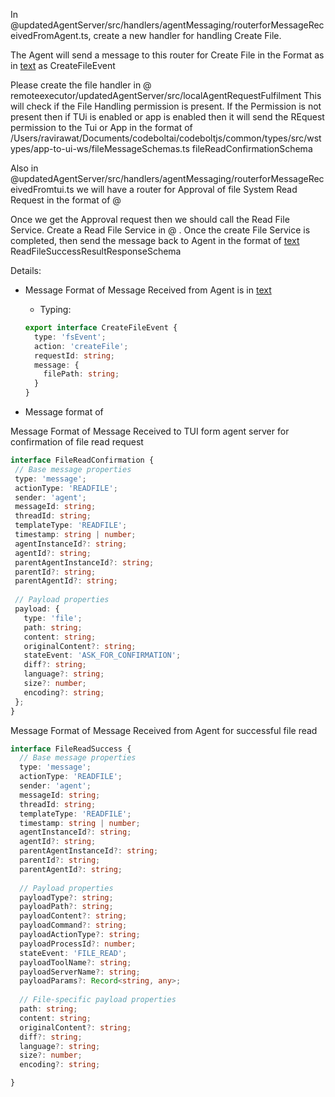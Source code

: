 In @updatedAgentServer/src/handlers/agentMessaging/routerforMessageReceivedFromAgent.ts, create a new handler for handling Create File. 

The Agent will send a message to this router for Create File in the Format as in [text](../common/types/src/wstypes/agent-to-app-ws/actions/fsEventSchemas.ts) as CreateFileEvent 

Please create the file handler in  @  remoteexecutor/updatedAgentServer/src/localAgentRequestFulfilment 
This will check if the File Handling permission is present. If the Permission is not present then if TUi is enabled or app is enabled then it will send the REquest permission to the Tui or App in the format of /Users/ravirawat/Documents/codeboltai/codeboltjs/common/types/src/wstypes/app-to-ui-ws/fileMessageSchemas.ts fileReadConfirmationSchema

Also in @updatedAgentServer/src/handlers/agentMessaging/routerforMessageReceivedFromtui.ts we will have a router for Approval of file System Read Request in the format of @ 

Once we get the Approval request then we should call the Read File Service. Create a Read File Service in @ . Once the create File Service is completed, then send the message back to Agent in the format of [text](../common/types/src/wstypes/app-to-agent-ws/fsServiceResponses.ts) ReadFileSuccessResultResponseSchema


Details:
- Message Format of Message Received from Agent is in [text](../common/types/src/wstypes/agent-to-app-ws/actions/fsEventSchemas.ts)
    * Typing:
    ```ts
    export interface CreateFileEvent {
      type: 'fsEvent';
      action: 'createFile';
      requestId: string;
      message: {
        filePath: string;
      }
    }
    ```


        
 - Message format of 

 Message Format of Message Received to TUI form agent server  for confirmation of file read request
 ```ts
interface FileReadConfirmation {
  // Base message properties
  type: 'message';
  actionType: 'READFILE';
  sender: 'agent';
  messageId: string;
  threadId: string;
  templateType: 'READFILE';
  timestamp: string | number;
  agentInstanceId?: string;
  agentId?: string;
  parentAgentInstanceId?: string;
  parentId?: string;
  parentAgentId?: string;
  
  // Payload properties
  payload: {
    type: 'file';
    path: string;
    content: string;
    originalContent?: string;
    stateEvent: 'ASK_FOR_CONFIRMATION';
    diff?: string;
    language?: string;
    size?: number;
    encoding?: string;
  };
}
```
Message Format of Message Received from Agent for successful file read

```ts
interface FileReadSuccess {
  // Base message properties
  type: 'message';
  actionType: 'READFILE';
  sender: 'agent';
  messageId: string;
  threadId: string;
  templateType: 'READFILE';
  timestamp: string | number;
  agentInstanceId?: string;
  agentId?: string;
  parentAgentInstanceId?: string;
  parentId?: string;
  parentAgentId?: string;
  
  // Payload properties
  payloadType?: string;
  payloadPath?: string;
  payloadContent?: string;
  payloadCommand?: string;
  payloadActionType?: string;
  payloadProcessId?: number;
  stateEvent: 'FILE_READ';
  payloadToolName?: string;
  payloadServerName?: string;
  payloadParams?: Record<string, any>;
  
  // File-specific payload properties
  path: string;
  content: string;
  originalContent?: string;
  diff?: string;
  language?: string;
  size?: number;
  encoding?: string;

}
```